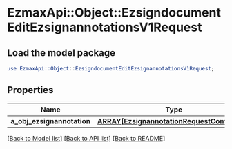 # EzmaxApi::Object::EzsigndocumentEditEzsignannotationsV1Request

## Load the model package
```perl
use EzmaxApi::Object::EzsigndocumentEditEzsignannotationsV1Request;
```

## Properties
Name | Type | Description | Notes
------------ | ------------- | ------------- | -------------
**a_obj_ezsignannotation** | [**ARRAY[EzsignannotationRequestCompound]**](EzsignannotationRequestCompound.md) |  | 

[[Back to Model list]](../README.md#documentation-for-models) [[Back to API list]](../README.md#documentation-for-api-endpoints) [[Back to README]](../README.md)



